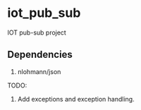 # iot_pub_sub
IOT pub-sub project

## Dependencies
1. nlohmann/json

TODO:
1. Add exceptions and exception handling.